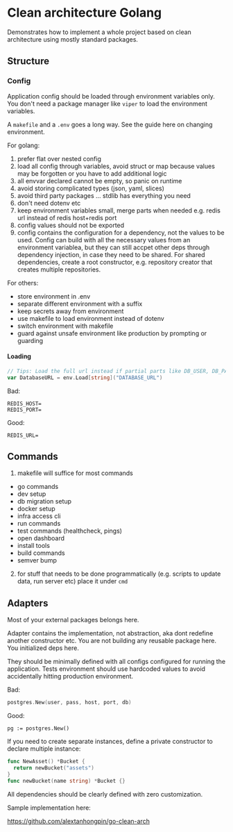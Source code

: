 # Clean architecture Golang

Demonstrates how to implement a whole project based on clean architecture using mostly standard packages.

## Structure

### Config

Application config should be loaded through environment variables only. You don't need a package manager like `viper` to load the environment variables.

A `makefile` and a `.env` goes a long way. See the guide here on changing environment.

For golang:
1. prefer flat over nested config
2. load all config through variables, avoid struct or map because values may be forgotten or you have to add additional logic
3. all envvar declared cannot be empty, so panic on runtime
4. avoid storing complicated types (json, yaml, slices)
5. avoid third party packages ... stdlib has everything you need
6. don't need dotenv etc
7. keep environment variables small, merge parts when needed e.g. redis url instead of redis host+redis port
8. config values should not be exported
9. config contains the configuration for a dependency, not the values to be used. Config can build with all the necessary values from an environment variablea, but they can still accpet other deps through dependency injection, in case they need to be shared. For shared dependencies, create a root constructor, e.g. repository creator that creates multiple repositories.


For others:
- store environment in .env
- separate different environment with a suffix
- keep secrets away from environment
- use makefile to load environment instead of dotenv
- switch environment with makefile
- guard against unsafe environment like production by prompting or guarding


#### Loading

```go
// Tips: Load the full url instead if partial parts like DB_USER, DB_PASS... to reduce nunber of environment variables.
var DatabaseURL = env.Load[string]("DATABASE_URL")
```

Bad:
```
REDIS_HOST=
REDIS_PORT=
```

Good:
```
REDIS_URL=
```

## Commands

1. makefile will suffice for most commands
  - go commands
  - dev setup
  - db migration setup
  - docker setup
  - infra access cli
  - run commands
  - test commands (healthcheck, pings)
  - open dashboard
  - install tools
  - build commands
  - semver bump
2. for stuff that needs to be done programmatically (e.g. scripts to update data, run server etc) place it under `cmd`

## Adapters

Most of your external packages belongs here. 

Adapter contains the implementation, not abstraction, aka dont redefine another constructor etc. You are not building any reusable package here. You initialized deps here.

They should be minimally defined with all configs configured for running the application. Tests environment should use hardcoded values to avoid accidentally hitting production environment.

Bad:

```go
postgres.New(user, pass, host, port, db)
```
Good:
```
pg := postgres.New()
```

If you need to create separate instances, define a private constructor to declare multiple instance:


```go
func NewAsset() *Bucket {
  return newBucket("assets")
}
func newBucket(name string) *Bucket {}
```

All dependencies should be clearly defined with zero customization.

Sample implementation here:

https://github.com/alextanhongpin/go-clean-arch

